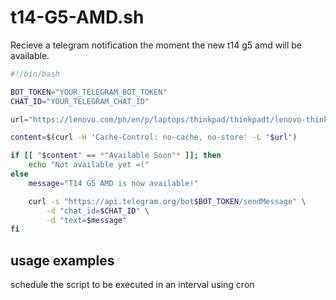 # t14-G5-AMD.sh

Recieve a telegram notification the moment the new t14 g5 amd will be available. 


```bash
#!/bin/bash

BOT_TOKEN="YOUR_TELEGRAM_BOT_TOKEN"
CHAT_ID="YOUR_TELEGRAM_CHAT_ID"

url="https://lenovo.com/ph/en/p/laptops/thinkpad/thinkpadt/lenovo-thinkpad-t14-gen-5-(14-inch-amd)/len101t0102"

content=$(curl -H 'Cache-Control: no-cache, no-store' -L "$url")

if [[ "$content" == *"Available Soon"* ]]; then
    echo "Not available yet =("
else
    message="T14 G5 AMD is now available!"

    curl -s "https://api.telegram.org/bot$BOT_TOKEN/sendMessage" \
        -d "chat_id=$CHAT_ID" \
        -d "text=$message"  
fi
```

## usage examples

schedule the script to be executed in an interval using cron

